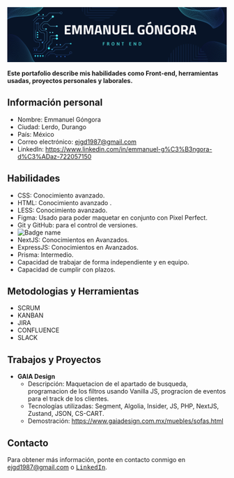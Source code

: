 <div align="center">
<img src="https://raw.githubusercontent.com/emmanueljgd1987/emmanueljgd1987/main/BANNER%20GITHUB.png">
</div>

**Este portafolio describe mis habilidades como Front-end, herramientas usadas, proyectos personales y laborales.**

## **Información personal**

* Nombre: Emmanuel Góngora
* Ciudad: Lerdo, Durango
* País: México 
* Correo electrónico: ejgd1987@gmail.com
* LinkedIn: https://www.linkedin.com/in/emmanuel-g%C3%B3ngora-d%C3%ADaz-722057150

## **Habilidades**

* CSS: Conocimiento avanzado.
* HTML: Conocimiento avanzado .
* LESS: Conocimiento avanzado.
* Figma: Usado para poder maquetar en conjunto con Pixel Perfect.
* Git y GitHub: para el control de versiones.
* ![Badge name](https://badges.aleen42.com/src/react.svg)
* NextJS: Conocimientos en Avanzados.
* ExpressJS: Conocimientos en Avanzados.
* Prisma: Intermedio.
* Capacidad de trabajar de forma independiente y en equipo.
* Capacidad de cumplir con plazos.

## **Metodologias y Herramientas**

* SCRUM
* KANBAN 
* JIRA
* CONFLUENCE
* SLACK

## **Trabajos y Proyectos**

* **GAIA Design**
    * Descripción: Maquetacion de el apartado de busqueda, programacion de los filtros usando Vanilla JS, progracion de eventos para el track de los clientes.
    * Tecnologías utilizadas: Segment, Algolia, Insider, JS, PHP, NextJS, Zustand, JSON, CS-CART.
    * Demostración: https://www.gaiadesign.com.mx/muebles/sofas.html

## **Contacto**

Para obtener más información, ponte en contacto conmigo en ejgd1987@gmail.com o [<kbd>LinkedIn</kbd>](https://www.linkedin.com/in/emmanuel-g%C3%B3ngora-d%C3%ADaz-722057150).


